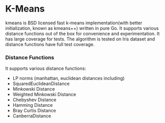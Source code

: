 K-Means
===
kmeans is BSD licensed fast k-means implementation(with better initialization, 
known as kmeans++) written in pure Go. It supports various distance functions out
of the box for convenience and experimentation. It has large coverage for tests.
The algorithm is tested on Iris dataset and distance functions have full test coverage.


### Distance Functions
It supports various distance functions:

- LP norms (manhattan, euclidean distances including)
- SquaredEuclideanDistance
- Minkowski Distance
- Weighted Minkowski Distance
- Chebyshev Distance
- Hamming Distance
- Bray Curtis Distance
- CanberraDistance
